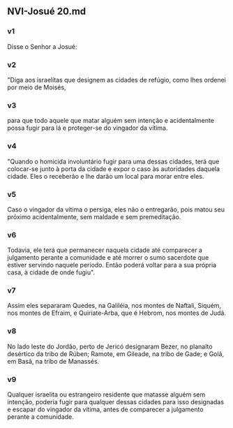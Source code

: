 ## NVI-Josué 20.md
### v1
 Disse o Senhor a Josué:
### v2
 "Diga aos israelitas que designem as cidades de refúgio, como lhes ordenei por meio de Moisés,
### v3
 para que todo aquele que matar alguém sem intenção e acidentalmente possa fugir para lá e proteger-se do vingador da vítima.
### v4
 "Quando o homicida involuntário fugir para uma dessas cidades, terá que colocar-se junto à porta da cidade e expor o caso às autoridades daquela cidade. Eles o receberão e lhe darão um local para morar entre eles.
### v5
 Caso o vingador da vítima o persiga, eles não o entregarão, pois matou seu próximo acidentalmente, sem maldade e sem premeditação.
### v6
 Todavia, ele terá que permanecer naquela cidade até comparecer a julgamento perante a comunidade e até morrer o sumo sacerdote que estiver servindo naquele período. Então poderá voltar para a sua própria casa, à cidade de onde fugiu".
### v7
 Assim eles separaram Quedes, na Galiléia, nos montes de Naftali, Siquém, nos montes de Efraim, e Quiriate-Arba, que é Hebrom, nos montes de Judá.
### v8
 No lado leste do Jordão, perto de Jericó designaram Bezer, no planalto desértico da tribo de Rúben; Ramote, em Gileade, na tribo de Gade; e Golã, em Basã, na tribo de Manassés.
### v9
 Qualquer israelita ou estrangeiro residente que matasse alguém sem intenção, poderia fugir para qualquer dessas cidades para isso designadas e escapar do vingador da vítima, antes de comparecer a julgamento perante a comunidade.
